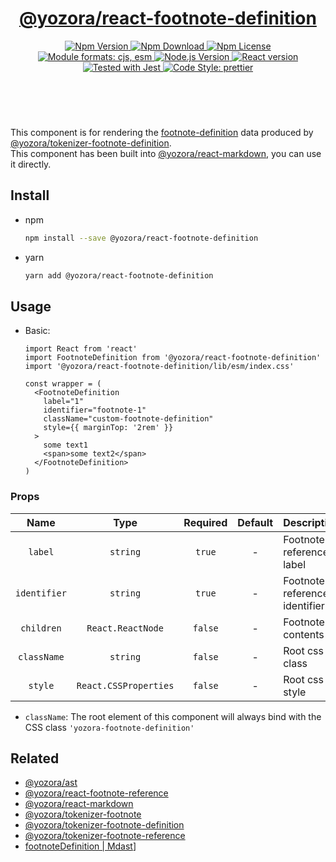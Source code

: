 <header>
  <h1 align="center">
    <a href="https://github.com/yozorajs/yozora-react/tree/main/packages/footnote-definition#readme">@yozora/react-footnote-definition</a>
  </h1>
  <div align="center">
    <a href="https://www.npmjs.com/package/@yozora/react-footnote-definition">
      <img
        alt="Npm Version"
        src="https://img.shields.io/npm/v/@yozora/react-footnote-definition.svg"
      />
    </a>
    <a href="https://www.npmjs.com/package/@yozora/react-footnote-definition">
      <img
        alt="Npm Download"
        src="https://img.shields.io/npm/dm/@yozora/react-footnote-definition.svg"
      />
    </a>
    <a href="https://www.npmjs.com/package/@yozora/react-footnote-definition">
      <img
        alt="Npm License"
        src="https://img.shields.io/npm/l/@yozora/react-footnote-definition.svg"
      />
    </a>
    <a href="#install">
      <img
        alt="Module formats: cjs, esm"
        src="https://img.shields.io/badge/module_formats-cjs%2C%20esm-green.svg"
      />
    </a>
    <a href="https://github.com/nodejs/node">
      <img
        alt="Node.js Version"
        src="https://img.shields.io/node/v/@yozora/react-footnote-definition"
      />
    </a>
    <a href="https://github.com/facebook/react">
      <img
        alt="React version"
        src="https://img.shields.io/npm/dependency-version/@yozora/react-footnote-definition/peer/react"
      />
    </a>
    <a href="https://github.com/facebook/jest">
      <img
        alt="Tested with Jest"
        src="https://img.shields.io/badge/tested_with-jest-9c465e.svg"
      />
    </a>
    <a href="https://github.com/prettier/prettier">
      <img
        alt="Code Style: prettier"
        src="https://img.shields.io/badge/code_style-prettier-ff69b4.svg?style=flat-square"
      />
    </a>
  </div>
</header>
<br/>

This component is for rendering the [footnote-definition][@yozora/ast] data produced by
[@yozora/tokenizer-footnote-definition][].\
This component has been built into [@yozora/react-markdown][], you can use it directly.


## Install

* npm

  ```bash
  npm install --save @yozora/react-footnote-definition
  ```

* yarn

  ```bash
  yarn add @yozora/react-footnote-definition
  ```


## Usage

* Basic:

  ```tsx
  import React from 'react'
  import FootnoteDefinition from '@yozora/react-footnote-definition'
  import '@yozora/react-footnote-definition/lib/esm/index.css'

  const wrapper = (
    <FootnoteDefinition
      label="1"
      identifier="footnote-1"
      className="custom-footnote-definition"
      style={{ marginTop: '2rem' }}
    >
      some text1
      <span>some text2</span>
    </FootnoteDefinition>
  )
  ```

### Props

Name          | Type                  | Required  | Default | Description
:------------:|:---------------------:|:---------:|:-------:|:-------------
`label`       | `string`              | `true`    | -       | Footnote reference label
`identifier`  | `string`              | `true`    | -       | Footnote reference identifier
`children`    | `React.ReactNode`     | `false`   | -       | Footnote contents
`className`   | `string`              | `false`   | -       | Root css class
`style`       | `React.CSSProperties` | `false`   | -       | Root css style


* `className`: The root element of this component will always bind with the
  CSS class `'yozora-footnote-definition'`


## Related

* [@yozora/ast][]
* [@yozora/react-footnote-reference][]
* [@yozora/react-markdown][]
* [@yozora/tokenizer-footnote][]
* [@yozora/tokenizer-footnote-definition][]
* [@yozora/tokenizer-footnote-reference][]
* [footnoteDefinition | Mdast][mdast]]


[@yozora/ast]: https://www.npmjs.com/package/@yozora/ast#footnote-definition
[@yozora/react-footnote-reference]: https://www.npmjs.com/package/@yozora/react-footnote-reference
[@yozora/react-markdown]: https://www.npmjs.com/package/@yozora/react-markdown
[@yozora/tokenizer-footnote-definition]: https://www.npmjs.com/package/@yozora/tokenizer-footnote-definition
[@yozora/tokenizer-footnote-definition]: https://www.npmjs.com/package/@yozora/tokenizer-footnote-definition
[@yozora/tokenizer-footnote]: https://www.npmjs.com/package/@yozora/tokenizer-footnote
[@yozora/tokenizer-footnote-reference]: https://www.npmjs.com/package/@yozora/tokenizer-footnote-reference
[mdast]: https://github.com/syntax-tree/mdast#footnotedefinition
